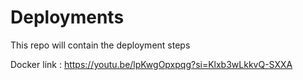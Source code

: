 # Deployments

This repo will contain the deployment steps <br>

Docker link : https://youtu.be/lpKwgOpxpqg?si=Klxb3wLkkvQ-SXXA
